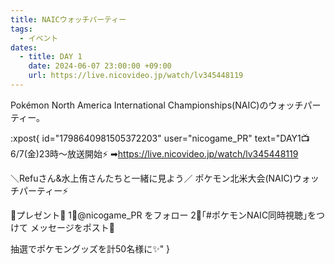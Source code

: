 ```yaml
---
title: NAICウォッチパーティー
tags:
  - イベント
dates:
  - title: DAY 1
    date: 2024-06-07 23:00:00 +09:00
    url: https://live.nicovideo.jp/watch/lv345448119
---
```


Pokémon North America International Championships(NAIC)のウォッチパーティー。

:xpost{
  id="1798640981505372203"
  user="nicogame_PR"
  text="DAY1📺6/7(金)23時～放送開始⚡
➡https://live.nicovideo.jp/watch/lv345448119

＼Refuさん&水上侑さんたちと一緒に見よう／
ポケモン北米大会(NAIC)ウォッチパーティー⚡

🎁プレゼント🎁
1⃣@nicogame_PR
 をフォロー
2⃣｢#ポケモンNAIC同時視聴｣をつけて
メッセージをポスト💬

抽選でポケモングッズを計50名様に✨"
}